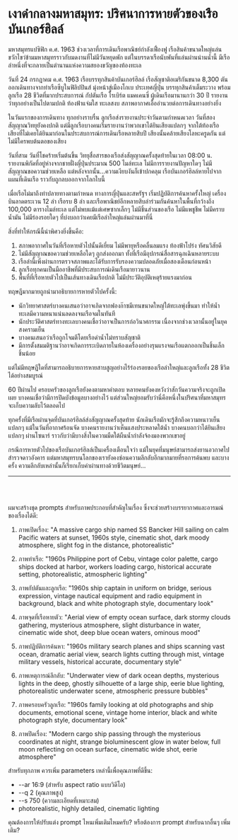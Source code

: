 # เงาดำกลางมหาสมุทร: ปริศนาการหายตัวของเรือบันเกอร์ฮิลล์

มหาสมุทรแปซิฟิก ค.ศ. 1963 ช่วงเวลาที่การเดินเรือพาณิชย์กำลังเฟื่องฟู เรือสินค้าขนาดใหญ่แล่นขวักไขว่ข้ามมหาสมุทรราวกับมดงานที่ไม่มีวันหยุดพัก แต่ในบรรดาเรือนับพันที่แล่นผ่านน่านน้ำนี้ มีเรือลำหนึ่งที่จะกลายเป็นตำนานแห่งความสยองขวัญของท้องทะเล

วันที่ 24 กรกฎาคม ค.ศ. 1963 เรือบรรทุกสินค้าบันเกอร์ฮิลล์ เรือสัญชาติอเมริกันขนาด 8,300 ตัน ออกเดินทางจากท่าเรือซีบูในฟิลิปปินส์ มุ่งหน้าสู่เมืองโกเบ ประเทศญี่ปุ่น บรรทุกสินค้าเต็มระวาง พร้อมลูกเรือ 28 ชีวิตที่มากประสบการณ์ กัปตันเรือ โรเบิร์ต แมคเคนซี่ ผู้เดินเรือมานานกว่า 30 ปี รายงานว่าทุกอย่างเป็นไปตามปกติ ท้องฟ้าแจ่มใส ทะเลสงบ สภาพอากาศเอื้ออำนวยต่อการเดินทางอย่างยิ่ง

ในวันแรกของการเดินทาง ทุกอย่างราบรื่น ลูกเรือส่งรายงานประจำวันตามกำหนดเวลา วันที่สอง สัญญาณวิทยุยังคงปกติ แต่มีลูกเรือบางคนเริ่มรายงานว่าพวกเขาได้ยินเสียงแปลกๆ จากใต้ท้องเรือ เสียงที่ไม่เคยได้ยินมาก่อนในประสบการณ์การเดินเรือหลายสิบปี เสียงนั้นคล้ายเสียงโลหะครูดกัน แต่ไม่มีใครพบต้นตอของเสียง

วันที่สาม วันที่โชคร้ายเริ่มต้นขึ้น วิทยุสื่อสารของเรือส่งสัญญาณครั้งสุดท้ายในเวลา 08:00 น. รายงานพิกัดที่อยู่ห่างจากชายฝั่งญี่ปุ่นประมาณ 500 ไมล์ทะเล ไม่มีการรายงานปัญหาใดๆ ไม่มีสัญญาณขอความช่วยเหลือ แต่หลังจากนั้น...ความเงียบงันก็เข้าปกคลุม เรือบันเกอร์ฮิลล์หายไปจากแผนที่เดินเรือ ราวกับถูกลบออกจากโลกใบนี้

เมื่อเรือไม่มาถึงท่าปลายทางตามกำหนด ทางการญี่ปุ่นและสหรัฐฯ เริ่มปฏิบัติการค้นหาครั้งใหญ่ เครื่องบินลาดตระเวน 12 ลำ เรือรบ 8 ลำ และเรือพาณิชย์อีกหลายสิบลำร่วมกันค้นหาในพื้นที่กว้างถึง 100,000 ตารางไมล์ทะเล แต่ไม่พบแม้แต่เศษซากเล็กๆ ไม่มีชิ้นส่วนของเรือ ไม่มีแพชูชีพ ไม่มีคราบน้ำมัน ไม่มีร่องรอยใดๆ ที่บ่งบอกว่าเคยมีเรือลำใหญ่แล่นผ่านมาที่นี่

สิ่งที่ทำให้กรณีนี้น่าพิศวงยิ่งขึ้นคือ:

1. สภาพอากาศในวันที่เรือหายตัวไปนั้นดีเยี่ยม ไม่มีพายุหรือคลื่นลมแรง ท้องฟ้าโปร่ง ทัศนวิสัยดี
2. ไม่มีสัญญาณขอความช่วยเหลือใดๆ ถูกส่งออกมา ทั้งที่เรือมีอุปกรณ์สื่อสารฉุกเฉินหลายระบบ
3. เรือลำนี้เพิ่งผ่านการตรวจสภาพและได้รับการรับรองความปลอดภัยเมื่อสองเดือนก่อนหน้า
4. ลูกเรือทุกคนเป็นมืออาชีพที่มีประสบการณ์เดินเรือมายาวนาน
5. พื้นที่ที่เรือหายตัวไปเป็นเส้นทางเดินเรือปกติ ไม่มีประวัติอุบัติเหตุร้ายแรงมาก่อน

ทฤษฎีมากมายถูกนำมาอธิบายการหายตัวไปครั้งนี้:

- นักวิทยาศาสตร์บางคนเสนอว่าอาจเกิดจากฟองก๊าซมีเทนขนาดใหญ่ใต้ทะเลพุ่งขึ้นมา ทำให้น้ำทะเลมีความหนาแน่นลดลงจนเรือจมในทันที
- นักประวัติศาสตร์ทางทะเลบางคนเชื่อว่าอาจเป็นการก่อวินาศกรรม เนื่องจากช่วงเวลานั้นอยู่ในยุคสงครามเย็น
- บางคนเสนอว่าเรือถูกโจมตีโดยเรือดำน้ำไม่ทราบสัญชาติ
- มีการตั้งสมมติฐานว่าอาจเกิดการระเบิดภายในห้องเครื่องอย่างรุนแรงจนเรือแตกออกเป็นชิ้นเล็กชิ้นน้อย

แต่ไม่มีทฤษฎีใดที่สามารถอธิบายการหายสาบสูญอย่างไร้ร่องรอยของเรือลำใหญ่และลูกเรือทั้ง 28 ชีวิตได้อย่างสมบูรณ์

60 ปีผ่านไป ครอบครัวของลูกเรือยังคงตามหาคำตอบ หลายคนยังคงหวังว่าสักวันความจริงจะถูกเปิดเผย บางคนเชื่อว่ามีการปิดบังข้อมูลบางอย่างไว้ แต่ส่วนใหญ่ยอมรับว่านี่คือหนึ่งในปริศนาที่มหาสมุทรจะเก็บความลับไว้ตลอดไป

ทุกครั้งที่มีเรือผ่านจุดที่บันเกอร์ฮิลล์ส่งสัญญาณครั้งสุดท้าย นักเดินเรือมักจะรู้สึกถึงความหนาวเย็นแปลกๆ แม้ในวันที่อากาศร้อนจัด บางคนรายงานว่าเห็นแสงประหลาดใต้น้ำ บางคนบอกว่าได้ยินเสียงแปลกๆ ผ่านโซนาร์ ราวกับว่ามีบางสิ่งในความมืดใต้ผืนน้ำกำลังจ้องมองพวกเขาอยู่

กรณีการหายตัวไปของเรือบันเกอร์ฮิลล์เป็นเครื่องเตือนใจว่า แม้ในยุคที่มนุษย์สามารถส่งยานอวกาศไปสำรวจดาวอังคาร แต่มหาสมุทรบนโลกของเรายังคงซ่อนความลึกลับอีกมากมายที่รอการค้นพบ และบางครั้ง ความลึกลับเหล่านั้นก็เรียกเก็บค่าผ่านทางด้วยชีวิตมนุษย์...

---
<br />
<br />

ผมจะสร้างชุด prompts สำหรับภาพประกอบที่สำคัญในเรื่อง ซึ่งจะช่วยสร้างบรรยากาศและอารมณ์ของเรื่องได้ดี:

1. ภาพเปิดเรื่อง:
"A massive cargo ship named SS Bancker Hill sailing on calm Pacific waters at sunset, 1960s style, cinematic shot, dark moody atmosphere, slight fog in the distance, photorealistic"

2. ภาพท่าเรือ:
"1960s Philippine port of Cebu, vintage color palette, cargo ships docked at harbor, workers loading cargo, historical accurate setting, photorealistic, atmospheric lighting"

3. ภาพกัปตันและลูกเรือ:
"1960s ship captain in uniform on bridge, serious expression, vintage nautical equipment and radio equipment in background, black and white photograph style, documentary look"

4. ภาพจุดที่เรือหายตัว:
"Aerial view of empty ocean surface, dark stormy clouds gathering, mysterious atmosphere, slight disturbance in water, cinematic wide shot, deep blue ocean waters, ominous mood"

5. ภาพปฏิบัติการค้นหา:
"1960s military search planes and ships scanning vast ocean, dramatic aerial view, search lights cutting through mist, vintage military vessels, historical accurate, documentary style"

6. ภาพเหตุการณ์ลึกลับ:
"Underwater view of dark ocean depths, mysterious lights in the deep, ghostly silhouette of a large ship, eerie blue lighting, photorealistic underwater scene, atmospheric pressure bubbles"

7. ภาพครอบครัวลูกเรือ:
"1960s family looking at old photographs and ship documents, emotional scene, vintage home interior, black and white photograph style, documentary look"

8. ภาพปิดเรื่อง:
"Modern cargo ship passing through the mysterious coordinates at night, strange bioluminescent glow in water below, full moon reflecting on ocean surface, cinematic wide shot, eerie atmosphere"

สำหรับทุกภาพ ควรเพิ่ม parameters เหล่านี้เพื่อคุณภาพที่ดีขึ้น:
- --ar 16:9 (สำหรับ aspect ratio แบบวิดีโอ)
- --q 2 (คุณภาพสูง)
- --s 750 (ความละเอียดที่เหมาะสม)
- photorealistic, highly detailed, cinematic lighting

คุณต้องการให้ปรับแต่ง prompt ไหนเพิ่มเติมไหมครับ? หรือต้องการ prompt สำหรับฉากอื่นๆ เพิ่มเติม?